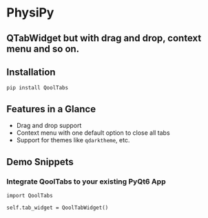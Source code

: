 # PhysiPy

## QTabWidget but with drag and drop, context menu and so on.


## Installation

`pip install QoolTabs`


## Features in a Glance

- Drag and drop support
- Context menu with one default option to close all tabs
- Support for themes like `qdarktheme`, etc.

## Demo Snippets


### Integrate QoolTabs to your existing PyQt6 App

````
import QoolTabs

self.tab_widget = QoolTabWidget()
````
